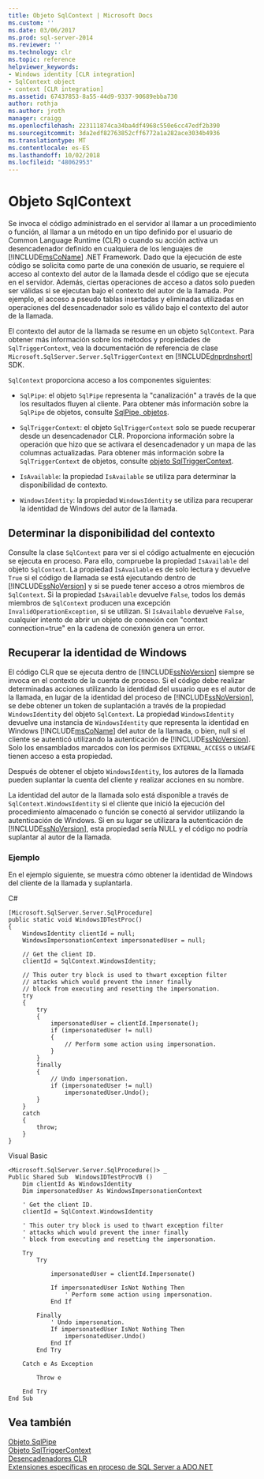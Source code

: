 ```yaml
---
title: Objeto SqlContext | Microsoft Docs
ms.custom: ''
ms.date: 03/06/2017
ms.prod: sql-server-2014
ms.reviewer: ''
ms.technology: clr
ms.topic: reference
helpviewer_keywords:
- Windows identity [CLR integration]
- SqlContext object
- context [CLR integration]
ms.assetid: 67437853-8a55-44d9-9337-90689ebba730
author: rothja
ms.author: jroth
manager: craigg
ms.openlocfilehash: 223111874ca34ba4df4968c550e6cc47edf2b390
ms.sourcegitcommit: 3da2edf82763852cff6772a1a282ace3034b4936
ms.translationtype: MT
ms.contentlocale: es-ES
ms.lasthandoff: 10/02/2018
ms.locfileid: "48062953"
---
```

# <a name="sqlcontext-object"></a>Objeto SqlContext
  Se invoca el código administrado en el servidor al llamar a un procedimiento o función, al llamar a un método en un tipo definido por el usuario de Common Language Runtime (CLR) o cuando su acción activa un desencadenador definido en cualquiera de los lenguajes de [!INCLUDE[msCoName](../../includes/msconame-md.md)] .NET Framework. Dado que la ejecución de este código se solicita como parte de una conexión de usuario, se requiere el acceso al contexto del autor de la llamada desde el código que se ejecuta en el servidor. Además, ciertas operaciones de acceso a datos solo pueden ser válidas si se ejecutan bajo el contexto del autor de la llamada. Por ejemplo, el acceso a pseudo tablas insertadas y eliminadas utilizadas en operaciones del desencadenador solo es válido bajo el contexto del autor de la llamada.  
  
 El contexto del autor de la llamada se resume en un objeto `SqlContext`. Para obtener más información sobre los métodos y propiedades de `SqlTriggerContext`, vea la documentación de referencia de clase `Microsoft.SqlServer.Server.SqlTriggerContext` en [!INCLUDE[dnprdnshort](../../includes/dnprdnshort-md.md)] SDK.  
  
 `SqlContext` proporciona acceso a los componentes siguientes:  
  
-   `SqlPipe`: el objeto `SqlPipe` representa la "canalización" a través de la que los resultados fluyen al cliente. Para obtener más información sobre la `SqlPipe` de objetos, consulte [SqlPipe, objetos](sqlpipe-object.md).  
  
-   `SqlTriggerContext`: el objeto `SqlTriggerContext` solo se puede recuperar desde un desencadenador CLR. Proporciona información sobre la operación que hizo que se activara el desencadenador y un mapa de las columnas actualizadas. Para obtener más información sobre la `SqlTriggerContext` de objetos, consulte [objeto SqlTriggerContext](sqltriggercontext-object.md).  
  
-   `IsAvailable`: la propiedad `IsAvailable` se utiliza para determinar la disponibilidad de contexto.  
  
-   `WindowsIdentity`: la propiedad `WindowsIdentity` se utiliza para recuperar la identidad de Windows del autor de la llamada.  
  
## <a name="determining-context-availability"></a>Determinar la disponibilidad del contexto  
 Consulte la clase `SqlContext` para ver si el código actualmente en ejecución se ejecuta en proceso. Para ello, compruebe la propiedad `IsAvailable` del objeto `SqlContext`. La propiedad `IsAvailable` es de solo lectura y devuelve `True` si el código de llamada se está ejecutando dentro de [!INCLUDE[ssNoVersion](../../includes/ssnoversion-md.md)] y si se puede tener acceso a otros miembros de `SqlContext`. Si la propiedad `IsAvailable` devuelve `False`, todos los demás miembros de `SqlContext` producen una excepción `InvalidOperationException`, si se utilizan. Si `IsAvailable` devuelve `False`, cualquier intento de abrir un objeto de conexión con "context connection=true" en la cadena de conexión genera un error.  
  
## <a name="retrieving-windows-identity"></a>Recuperar la identidad de Windows  
 El código CLR que se ejecuta dentro de [!INCLUDE[ssNoVersion](../../includes/ssnoversion-md.md)] siempre se invoca en el contexto de la cuenta de proceso. Si el código debe realizar determinadas acciones utilizando la identidad del usuario que es el autor de la llamada, en lugar de la identidad del proceso de [!INCLUDE[ssNoVersion](../../includes/ssnoversion-md.md)], se debe obtener un token de suplantación a través de la propiedad `WindowsIdentity` del objeto `SqlContext`. La propiedad `WindowsIdentity` devuelve una instancia de `WindowsIdentity` que representa la identidad en Windows [!INCLUDE[msCoName](../../includes/msconame-md.md)] del autor de la llamada, o bien, null si el cliente se autenticó utilizando la autenticación de [!INCLUDE[ssNoVersion](../../includes/ssnoversion-md.md)]. Solo los ensamblados marcados con los permisos `EXTERNAL_ACCESS` o `UNSAFE` tienen acceso a esta propiedad.  
  
 Después de obtener el objeto `WindowsIdentity`, los autores de la llamada pueden suplantar la cuenta del cliente y realizar acciones en su nombre.  
  
 La identidad del autor de la llamada solo está disponible a través de `SqlContext.WindowsIdentity` si el cliente que inició la ejecución del procedimiento almacenado o función se conectó al servidor utilizando la autenticación de Windows. Si en su lugar se utilizara la autenticación de [!INCLUDE[ssNoVersion](../../includes/ssnoversion-md.md)], esta propiedad sería NULL y el código no podría suplantar al autor de la llamada.  
  
### <a name="example"></a>Ejemplo  
 En el ejemplo siguiente, se muestra cómo obtener la identidad de Windows del cliente de la llamada y suplantarla.  
  
 C#  
  
```  
[Microsoft.SqlServer.Server.SqlProcedure]  
public static void WindowsIDTestProc()  
{  
    WindowsIdentity clientId = null;  
    WindowsImpersonationContext impersonatedUser = null;  
  
    // Get the client ID.  
    clientId = SqlContext.WindowsIdentity;  
  
    // This outer try block is used to thwart exception filter   
    // attacks which would prevent the inner finally   
    // block from executing and resetting the impersonation.  
    try  
    {  
        try  
        {  
            impersonatedUser = clientId.Impersonate();  
            if (impersonatedUser != null)  
            {  
                // Perform some action using impersonation.  
            }  
        }  
        finally  
        {  
            // Undo impersonation.  
            if (impersonatedUser != null)  
                impersonatedUser.Undo();  
        }  
    }  
    catch  
    {  
        throw;  
    }  
}  
```  
  
 Visual Basic  
  
```  
<Microsoft.SqlServer.Server.SqlProcedure()> _  
Public Shared Sub  WindowsIDTestProcVB ()  
    Dim clientId As WindowsIdentity  
    Dim impersonatedUser As WindowsImpersonationContext  
  
    ' Get the client ID.  
    clientId = SqlContext.WindowsIdentity  
  
    ' This outer try block is used to thwart exception filter   
    ' attacks which would prevent the inner finally   
    ' block from executing and resetting the impersonation.  
  
    Try  
        Try  
  
            impersonatedUser = clientId.Impersonate()  
  
            If impersonatedUser IsNot Nothing Then  
                ' Perform some action using impersonation.  
            End If  
  
        Finally  
            ' Undo impersonation.  
            If impersonatedUser IsNot Nothing Then  
                impersonatedUser.Undo()  
            End If  
        End Try  
  
    Catch e As Exception  
  
        Throw e  
  
    End Try  
End Sub  
```  
  
## <a name="see-also"></a>Vea también  
 [Objeto SqlPipe](sqlpipe-object.md)   
 [Objeto SqlTriggerContext](sqltriggercontext-object.md)   
 [Desencadenadores CLR](../../database-engine/dev-guide/clr-triggers.md)   
 [Extensiones específicas en proceso de SQL Server a ADO.NET](sql-server-in-process-specific-extensions-to-ado-net.md)  
  
  
